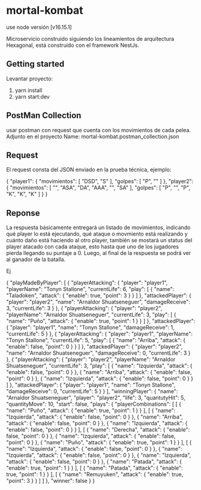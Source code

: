 # mortal-kombat

use node versión [v16.15.1]

Microservicio construido siguiendo los lineamientos de arquitectura Hexagonal, está construido con el framework NestJs.

## Getting started

Levantar proyecto:
1. yarn install
2. yarn start:dev

## PostMan Collection
usar postman con request que cuenta con los movimientos de cada pelea.
Adjunto en el proyecto
Name: mortal-kombat.postman_collection.json

## Request

El request consta del JSON enviado en la prueba técnica, ejemplo:

<p1> 
{
    "player1": {
        "movimientos": [
            "DSD",
            "S"
        ],
        "golpes": [
            "P",
            ""
        ]
    },
    "player2": {
        "movimientos": [
            "",
            "ASA",
            "DA",
            "AAA",
            "",
            "SA"
        ],
        "golpes": [
            "P",
            "",
            "P",
            "K",
            "K",
            "K"
        ]
    }
}</p1>

## Reponse
La respuesta básicamente entregará un listado de movimientos, indicando qué player lo está ejecutando, qué ataque o movmiento está realizando y cuánto daño está haciendo al otro player, también se mostará un status del player atacado con cada ataque, esto hasta que uno de los jugadores pierda llegando su puntaje a 0. Luego, al final de la respuesta se podrá ver al ganador de la batalla.

Ej

{
    "playMadeByPlayer": [
        {
            "playerAttacking": {
                "player": "player1",
                "playerName": "Tonyn Stallone",
                "currentLife": 6,
                "play": [
                    {
                        "name": "Taladoken",
                        "attack": {
                            "enable": true,
                            "point": 3
                        }
                    }
                ]
            },
            "attackedPlayer": {
                "player": "player2",
                "name": "Arnaldor Shuatseneguer",
                "damageReceive": 3,
                "currentLife": 3
            }
        },
        {
            "playerAttacking": {
                "player": "player2",
                "playerName": "Arnaldor Shuatseneguer",
                "currentLife": 3,
                "play": [
                    {
                        "name": "Puño",
                        "attack": {
                            "enable": true,
                            "point": 1
                        }
                    }
                ]
            },
            "attackedPlayer": {
                "player": "player1",
                "name": "Tonyn Stallone",
                "damageReceive": 1,
                "currentLife": 5
            }
        },
        {
            "playerAttacking": {
                "player": "player1",
                "playerName": "Tonyn Stallone",
                "currentLife": 5,
                "play": [
                    {
                        "name": "Arriba",
                        "attack": {
                            "enable": false,
                            "point": 0
                        }
                    }
                ]
            },
            "attackedPlayer": {
                "player": "player2",
                "name": "Arnaldor Shuatseneguer",
                "damageReceive": 0,
                "currentLife": 3
            }
        },
        {
            "playerAttacking": {
                "player": "player2",
                "playerName": "Arnaldor Shuatseneguer",
                "currentLife": 3,
                "play": [
                    {
                        "name": "Izquierda",
                        "attack": {
                            "enable": false,
                            "point": 0
                        }
                    },
                    {
                        "name": "Arriba",
                        "attack": {
                            "enable": false,
                            "point": 0
                        }
                    },
                    {
                        "name": "Izquierda",
                        "attack": {
                            "enable": false,
                            "point": 0
                        }
                    }
                ]
            },
            "attackedPlayer": {
                "player": "player1",
                "name": "Tonyn Stallone",
                "damageReceive": 0,
                "currentLife": 5
            }
        }
    ],
    "winningPlayer": {
        "name": "Arnaldor Shuatseneguer",
        "player": "player2",
        "life": 3,
        "quantutyHit": 5,
        "quantityMove": 10,
        "start": false,
        "plays": {
            "playerCombinations": [
                [
                    {
                        "name": "Puño",
                        "attack": {
                            "enable": true,
                            "point": 1
                        }
                    }
                ],
                [
                    {
                        "name": "Izquierda",
                        "attack": {
                            "enable": false,
                            "point": 0
                        }
                    },
                    {
                        "name": "Arriba",
                        "attack": {
                            "enable": false,
                            "point": 0
                        }
                    },
                    {
                        "name": "Izquierda",
                        "attack": {
                            "enable": false,
                            "point": 0
                        }
                    }
                ],
                [
                    {
                        "name": "Derecha",
                        "attack": {
                            "enable": false,
                            "point": 0
                        }
                    },
                    {
                        "name": "Izquierda",
                        "attack": {
                            "enable": false,
                            "point": 0
                        }
                    },
                    {
                        "name": "Puño",
                        "attack": {
                            "enable": true,
                            "point": 1
                        }
                    }
                ],
                [
                    {
                        "name": "Izquierda",
                        "attack": {
                            "enable": false,
                            "point": 0
                        }
                    },
                    {
                        "name": "Izquierda",
                        "attack": {
                            "enable": false,
                            "point": 0
                        }
                    },
                    {
                        "name": "Izquierda",
                        "attack": {
                            "enable": false,
                            "point": 0
                        }
                    },
                    {
                        "name": "Patada",
                        "attack": {
                            "enable": true,
                            "point": 1
                        }
                    }
                ],
                [
                    {
                        "name": "Patada",
                        "attack": {
                            "enable": true,
                            "point": 1
                        }
                    }
                ],
                [
                    {
                        "name": "Remuyuken",
                        "attack": {
                            "enable": true,
                            "point": 3
                        }
                    }
                ]
            ]
        },
        "winner": false
    }
}

